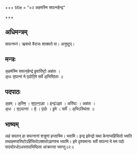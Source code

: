 +++
title = "०२ अहमस्मि सपत्नहेन्द्र"

+++
## अधिमन्त्रम्
सपत्नघ्नं। ऋषभो वैराजः शाक्वरो वा। अनुष्टुप्।

## मन्त्रः
अ॒हम॑स्मि सपत्न॒हेन्द्र॑ इ॒वारि॑ष्टो॒ अक्ष॑तः ।  
अ॒धः स॒पत्ना॑ मे प॒दोरि॒मे सर्वे॑ अ॒भिष्ठि॑ताः ॥

## पदपाठः
अ॒हम् । अ॒स्मि॒ । स॒प॒त्न॒ऽहा । इन्द्रः॑ऽइव । अरि॑ष्टः । अक्ष॑तः ।  
अ॒धः । स॒ऽपत्नाः॑ । मे॒ । प॒दोः । इ॒मे । सर्वे॑ । अ॒भिऽस्थि॑ताः ॥

## भाष्यम्
अहं सपतन् हा सपत्नानां शत्रूणां हन्तास्मि। भवामि। इन्द्र इवेन्द्रो यथा केनाप्यहिंसितो भवति तथाहमप्यरिष्टोऽहिंसितोऽक्शतोऽव्रणश्च भवामि। इमे दृश्यमानाः सर्वे सपत्ना मे मम पदोः पादयोरधोऽधस्तादभिष्ठिता आक्रान्ता भवन्तु॥२॥